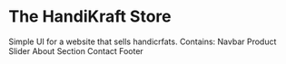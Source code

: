 # The HandiKraft Store
Simple UI for a website that sells handicrfats.
Contains:
  Navbar
  Product Slider
  About Section
  Contact 
  Footer
